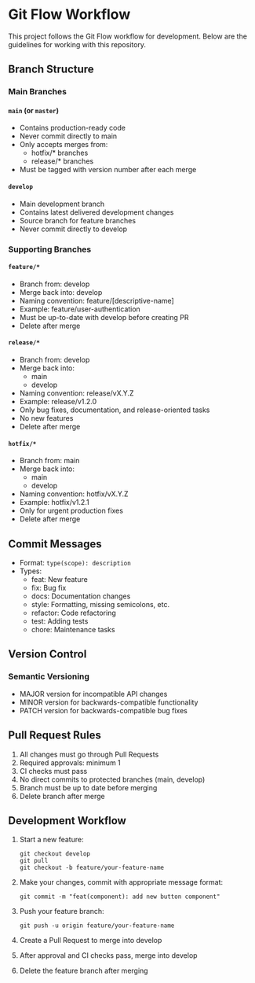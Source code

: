 # Git Flow Workflow

This project follows the Git Flow workflow for development. Below are the guidelines for working with this repository.

## Branch Structure

### Main Branches

#### `main` (or `master`)
- Contains production-ready code
- Never commit directly to main
- Only accepts merges from:
  - hotfix/* branches
  - release/* branches
- Must be tagged with version number after each merge

#### `develop`
- Main development branch
- Contains latest delivered development changes
- Source branch for feature branches
- Never commit directly to develop

### Supporting Branches

#### `feature/*`
- Branch from: develop
- Merge back into: develop
- Naming convention: feature/[descriptive-name]
- Example: feature/user-authentication
- Must be up-to-date with develop before creating PR
- Delete after merge

#### `release/*`
- Branch from: develop
- Merge back into: 
  - main
  - develop
- Naming convention: release/vX.Y.Z
- Example: release/v1.2.0
- Only bug fixes, documentation, and release-oriented tasks
- No new features
- Delete after merge

#### `hotfix/*`
- Branch from: main
- Merge back into:
  - main
  - develop
- Naming convention: hotfix/vX.Y.Z
- Example: hotfix/v1.2.1
- Only for urgent production fixes
- Delete after merge

## Commit Messages

- Format: `type(scope): description`
- Types:
  - feat: New feature
  - fix: Bug fix
  - docs: Documentation changes
  - style: Formatting, missing semicolons, etc.
  - refactor: Code refactoring
  - test: Adding tests
  - chore: Maintenance tasks

## Version Control

### Semantic Versioning
- MAJOR version for incompatible API changes
- MINOR version for backwards-compatible functionality
- PATCH version for backwards-compatible bug fixes

## Pull Request Rules

1. All changes must go through Pull Requests
2. Required approvals: minimum 1
3. CI checks must pass
4. No direct commits to protected branches (main, develop)
5. Branch must be up to date before merging
6. Delete branch after merge

## Development Workflow

1. Start a new feature:
   ```
   git checkout develop
   git pull
   git checkout -b feature/your-feature-name
   ```

2. Make your changes, commit with appropriate message format:
   ```
   git commit -m "feat(component): add new button component"
   ```

3. Push your feature branch:
   ```
   git push -u origin feature/your-feature-name
   ```

4. Create a Pull Request to merge into develop

5. After approval and CI checks pass, merge into develop

6. Delete the feature branch after merging 